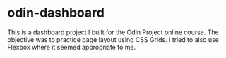 # odin-dashboard

This is a dashboard project I built for the Odin Project online course. The objective was to practice page layout using CSS Grids. I tried to also use Flexbox where it seemed appropriate to me. 